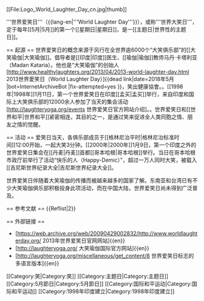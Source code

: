 [[File:Logo_World_Laughter_Day_cn.jpg|thumb]]

'''世界爱笑日'''（{{lang-en|'''World Laughter Day'''}}），或称'''世界大笑日'''，定于每年[[5月|5月]]的第一个[[星期日|星期日]]，是一[[主题日|世界性的主题日]]。

== 起源 ==
世界爱笑日的概念来源于风行在全世界逾6000个“大笑俱乐部”的[[大笑瑜伽|大笑瑜伽]]。倡导者是[[印度|印度]]医生、[[瑜伽|瑜伽]]教师马丹·卡塔利亚（Madan Kataria）。他也是“大笑瑜伽”的创始人<ref>[http://www.healthylaughters.org/2013/04/2013-world-laughter-day.html 2013世界愛笑日（World Laughter Day）]{{dead link|date=2018年5月 |bot=InternetArchiveBot |fix-attempted=yes }}，笑出健康協會。</ref>。[[1998年|1998年]]1月11日，第一个世界爱笑日在印度[[孟买|孟买]]举行，来自印度和国际上大笑俱乐部的12000余人参加了当天的集会活动<ref>[http://laughteryoga.org/events 世界爱笑日官方网站介绍]。</ref>。世界爱笑日和[[世界和平|世界和平]]紧密相连，其目的之一，是通过笑来促进全人类同胞之情、朋友之情的觉醒。

== 活动 ==
爱笑日当天，各俱乐部成员于[[格林尼治平时|格林尼治标准时间]]12:00开始，一起大笑3分钟。[[2000年|2000年]]1月9日，第一个印度之外的世界爱笑日集会在[[丹麦|丹麦]]首都[[哥本哈根|哥本哈根]]举行。当日在哥本哈根市政厅前举行了活动“快乐的人（Happy-Demic）”，超过一万人同时大笑，被载入[[吉尼斯世界纪录大全|吉尼斯世界纪录大全]]。

世界爱笑日伴随着大笑瑜伽的传播而被越来越多的国家了解。东南亚和台湾已有不少大笑瑜伽俱乐部积极投身此项活动，而在中国大陆，世界爱笑日尚未得到广泛普及。

== 参考文献 ==
{{Reflist|2}}

== 外部链接 ==
* [https://web.archive.org/web/20090429002832/http://www.worldlaughterday.org/ 2013年世界爱笑日官网网站]{{en}}
* [http://laughteryoga.org/ 大笑瑜伽国际官方网站]{{en}}
* [http://laughteryoga.org/miscellaneous/get_content/8 世界爱笑日标志的多语言版本]{{en}}

[[Category:笑|Category:笑]]
[[Category:主题日|Category:主题日]]
[[Category:5月節日|Category:5月節日]]
[[Category:国际和平运动|Category:国际和平运动]]
[[Category:1998年印度建立|Category:1998年印度建立]]